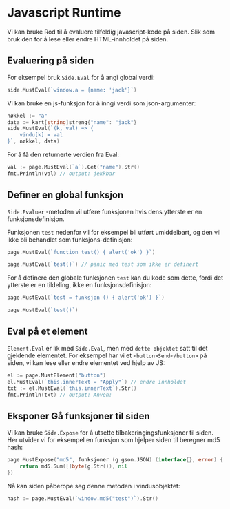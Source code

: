 # Javascript Runtime

Vi kan bruke Rod til å evaluere tilfeldig javascript-kode på siden. Slik som bruk den for å lese eller endre HTML-innholdet på siden.

## Evaluering på siden

For eksempel bruk `Side.Eval` for å angi global verdi:

```go
side.MustEval(`window.a = {name: 'jack'}`)
```

Vi kan bruke en js-funksjon for å inngi verdi som json-argumenter:

```go
nøkkel := "a"
data := kart[string]streng{"name": "jack"}
side.MustEval(`(k, val) => {
    vindu[k] = val
}`, nøkkel, data)
```

For å få den returnerte verdien fra Eval:

```go
val := page.MustEval(`a`).Get("name").Str()
fmt.Println(val) // output: jekkbar
```

## Definer en global funksjon

`Side.Evaluer` -metoden vil utføre funksjonen hvis dens ytterste er en funksjonsdefinisjon.

Funksjonen `test` nedenfor vil for eksempel bli utført umiddelbart, og den vil ikke bli behandlet som funksjons-definisjon:

```go
page.MustEval(`function test() { alert('ok') }`)

page.MustEval(`test()`) // panic med test som ikke er definert
```

For å definere den globale funksjonen `test` kan du kode som dette, fordi det ytterste er en tildeling, ikke en funksjonsdefinisjon:

```go
page.MustEval(`test = funksjon () { alert('ok') }`)

page.MustEval(`test()`)
```

## Eval på et element

`Element.Eval` er lik med `Side.Eval`, men med `dette objektet` satt til det gjeldende elementet. For eksempel har vi et `<button>Send</button>` på siden, vi kan lese eller endre elementet ved hjelp av JS:

```go
el := page.MustElement("button")
el.MustEval(`this.innerText = "Apply"`) // endre innholdet
txt := el.MustEval(`this.innerText`).Str()
fmt.Println(txt) // output: Anven:
```

## Eksponer Gå funksjoner til siden

Vi kan bruke `Side.Expose` for å utsette tilbakeringingsfunksjoner til siden. Her utvider vi for eksempel en funksjon som hjelper siden til beregner md5 hash:

```go
page.MustExpose("md5", funksjoner (g gson.JSON) (interface{}, error) {
    return md5.Sum([]byte(g.Str()), nil
})
```

Nå kan siden påberope seg denne metoden i vindusobjektet:

```go
hash := page.MustEval(`window.md5("test")`).Str()
```
